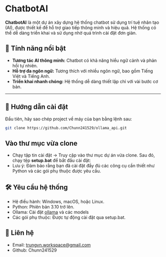 ﻿# ChatbotAI 

**ChatbotAI** là một dự án xây dựng hệ thống chatbot sử dụng trí tuệ nhân tạo (AI), được thiết kế để hỗ trợ giao tiếp thông minh và hiệu quả. Hệ thống có thể dễ dàng triển khai và sử dụng nhờ quá trình cài đặt đơn giản.

## 🌟 Tính năng nổi bật
- **Tương tác AI thông minh:** Chatbot có khả năng hiểu ngữ cảnh và phản hồi tự nhiên.  
- **Hỗ trợ đa ngôn ngữ:** Tương thích với nhiều ngôn ngữ, bao gồm Tiếng Việt và Tiếng Anh.  
- **Triển khai nhanh chóng:** Hệ thống dễ dàng thiết lập chỉ với vài bước cơ bản.  

---

## 🚀 Hướng dẫn cài đặt


Đầu tiên, hãy sao chép project về máy của bạn bằng lệnh sau:
```bash
git clone https://github.com/Chunn241529/ollama_api.git
```
## Vào thư mục vừa clone
- Chạy tập tin cài đặt -> Truy cập vào thư mục dự án vừa clone. Sau đó, chạy tệp **__setup__.bat** để bắt đầu cài đặt:
- Lưu ý: Đảm bảo rằng bạn đã cài đặt đầy đủ các công cụ cần thiết như Python và các gói phụ thuộc được yêu cầu.

## 🛠 Yêu cầu hệ thống
- Hệ điều hành: Windows, macOS, hoặc Linux.
- Python: Phiên bản 3.10 trở lên.
- Ollama: Cài đặt [ollama](https://ollama.com/download/OllamaSetup.exe) và các models
- Các gói phụ thuộc: Được tự động cài đặt qua setup.bat.

## 📧 Liên hệ
- Email: trungvn.workspace@gmail.com
- Github: Chunn241529

